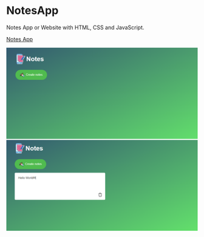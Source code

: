 # NotesApp
Notes App or Website with HTML, CSS and JavaScript. 

<a href="https://mamartam.github.io/NotesApp/">Notes App</a>

<img src="img/Notes1.png" alt="notes1">
<img src="img/Notes2.png" alt="notes2">
